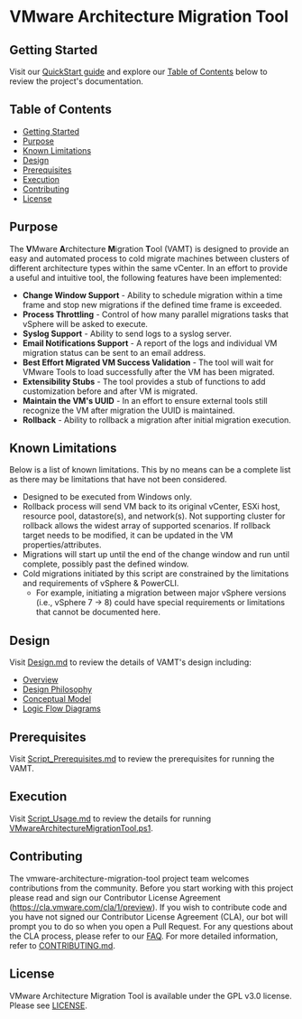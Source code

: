 # VMware Architecture Migration Tool

## Getting Started

Visit our [QuickStart guide](./wiki/QuickStartGuide.md) and explore
our [Table of Contents](#table-of-contents) below to review the project's documentation. 

## Table of Contents

- [Getting Started](#getting-started)
- [Purpose](#purpose)
- [Known Limitations](#known-limitations)
- [Design](#design)
- [Prerequisites](#prerequisites)
- [Execution](#execution)
- [Contributing](#contributing)
- [License](#license)

## Purpose 

The **V**Mware **A**rchitecture **M**igration **T**ool (VAMT) is designed to provide an easy and automated process to cold migrate machines between clusters of different architecture types within the same vCenter. In an effort to provide a useful and intuitive tool, the following features have been implemented:

 - **Change Window Support** - Ability to schedule migration within a time frame and stop new migrations if the defined time frame is exceeded.
 - **Process Throttling** - Control of how many parallel migrations tasks that vSphere will be asked to execute.
 - **Syslog Support** - Ability to send logs to a syslog server.
 - **Email Notifications Support** - A report of the logs and individual VM migration status can be sent to an email address.
 - **Best Effort Migrated VM Success Validation** - The tool will wait for VMware Tools to load successfully after the VM has been migrated.
 - **Extensibility Stubs** - The tool provides a stub of functions to add customization before and after VM is migrated.
 - **Maintain the VM's UUID** - In an effort to ensure external tools still recognize the VM after migration the UUID is maintained.
 - **Rollback** - Ability to rollback a migration after initial migration execution.
 
## Known Limitations

Below is a list of known limitations. This by no means can be a complete list as there may be limitations that have not been considered.

- Designed to be executed from Windows only.
- Rollback process will send VM back to its original vCenter, ESXi host, resource pool, datastore(s), and network(s). Not supporting cluster for rollback allows the widest array of supported scenarios. If rollback target needs to be modified, it can be updated in the VM properties/attributes.
- Migrations will start up until the end of the change window and run until complete, possibly past the defined window.
- Cold migrations initiated by this script are constrained by the limitations and requirements of vSphere & PowerCLI.
    - For example, initiating a migration between major vSphere versions (i.e., vSphere 7 -> 8) could have special requirements or limitations that cannot be documented here.

## Design

Visit [Design.md](./wiki/Design.md) to review the details of VAMT's design including:
- [Overview](./wiki/Design.md#overview)
- [Design Philosophy](./wiki/Design.md#philosophy)
- [Conceptual Model](./wiki/Design.md#conceptual-model)
- [Logic Flow Diagrams](./wiki/Design.md#logic-flow-diagrams)

## Prerequisites

Visit [Script_Prerequisites.md](./wiki/Script_Prerequisites.md) to review the prerequisites for running the VAMT.

## Execution

Visit [Script_Usage.md](./wiki/Script_Usage.md) to review the details for running [VMwareArchitectureMigrationTool.ps1](VMwareArchitectureMigrationTool.ps1).

## Contributing

The vmware-architecture-migration-tool project team welcomes contributions from the community. Before you start working with this project please read and sign our Contributor License Agreement (https://cla.vmware.com/cla/1/preview). If you wish to contribute code and you have not signed our Contributor License Agreement (CLA), our bot will prompt you to do so when you open a Pull Request. For any questions about the CLA process, please refer to our [FAQ](https://cla.vmware.com/faq). For more detailed information, refer to [CONTRIBUTING.md](CONTRIBUTING.md).

## License

VMware Architecture Migration Tool is available under the GPL v3.0 license. Please see [LICENSE](LICENSE).